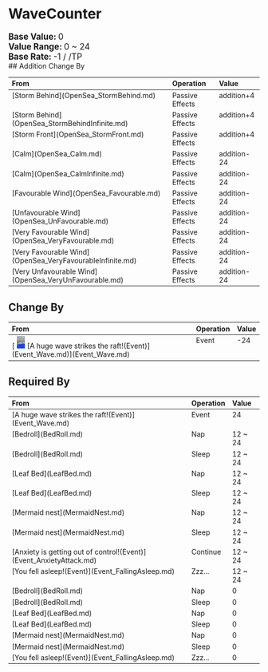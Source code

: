 # WaveCounter  
  
<div style="font-size:1.2em"><b>Base Value: </b> 0 </div>  
<div style="font-size:1.2em"><b>Value Range: </b> 0 ~ 24 </div>  
<div style="font-size:1.2em"><b>Base Rate: </b> -1 / /TP </div>  
## Addition Change By  
<table class="table table-bordered" data-toggle="table"  ><thead style=""><tr ><th  style="text-align:left;vertical-align:top;"  >From</th><th  style="text-align:left;vertical-align:top;"  >Operation</th><th  style="text-align:left;vertical-align:top;"  >Value</th></tr></thead><tr ><td  style="text-align:left;vertical-align:top;"  >[Storm Behind](OpenSea_StormBehind.md)</td><td  style="text-align:left;vertical-align:top;"  >Passive Effects</td><td  style="text-align:left;vertical-align:top;"  >addition+4</td></tr><tr ><td  style="text-align:left;vertical-align:top;"  >[Storm Behind](OpenSea_StormBehindInfinite.md)</td><td  style="text-align:left;vertical-align:top;"  >Passive Effects</td><td  style="text-align:left;vertical-align:top;"  >addition+4</td></tr><tr ><td  style="text-align:left;vertical-align:top;"  >[Storm Front](OpenSea_StormFront.md)</td><td  style="text-align:left;vertical-align:top;"  >Passive Effects</td><td  style="text-align:left;vertical-align:top;"  >addition+4</td></tr><tr ><td  style="text-align:left;vertical-align:top;"  >[Calm](OpenSea_Calm.md)</td><td  style="text-align:left;vertical-align:top;"  >Passive Effects</td><td  style="text-align:left;vertical-align:top;"  >addition-24</td></tr><tr ><td  style="text-align:left;vertical-align:top;"  >[Calm](OpenSea_CalmInfinite.md)</td><td  style="text-align:left;vertical-align:top;"  >Passive Effects</td><td  style="text-align:left;vertical-align:top;"  >addition-24</td></tr><tr ><td  style="text-align:left;vertical-align:top;"  >[Favourable Wind](OpenSea_Favourable.md)</td><td  style="text-align:left;vertical-align:top;"  >Passive Effects</td><td  style="text-align:left;vertical-align:top;"  >addition-24</td></tr><tr ><td  style="text-align:left;vertical-align:top;"  >[Unfavourable Wind](OpenSea_UnFavourable.md)</td><td  style="text-align:left;vertical-align:top;"  >Passive Effects</td><td  style="text-align:left;vertical-align:top;"  >addition-24</td></tr><tr ><td  style="text-align:left;vertical-align:top;"  >[Very Favourable Wind](OpenSea_VeryFavourable.md)</td><td  style="text-align:left;vertical-align:top;"  >Passive Effects</td><td  style="text-align:left;vertical-align:top;"  >addition-24</td></tr><tr ><td  style="text-align:left;vertical-align:top;"  >[Very Favourable Wind](OpenSea_VeryFavourableInfinite.md)</td><td  style="text-align:left;vertical-align:top;"  >Passive Effects</td><td  style="text-align:left;vertical-align:top;"  >addition-24</td></tr><tr ><td  style="text-align:left;vertical-align:top;"  >[Very Unfavourable Wind](OpenSea_VeryUnFavourable.md)</td><td  style="text-align:left;vertical-align:top;"  >Passive Effects</td><td  style="text-align:left;vertical-align:top;"  >addition-24</td></tr></tbody></table>  
  
## Change By  
<table class="table table-bordered" data-toggle="table"  ><thead style=""><tr ><th  style="text-align:left;vertical-align:top;"  >From</th><th  style="text-align:left;vertical-align:top;"  >Operation</th><th  style="text-align:left;vertical-align:top;"  data-sortable="true"  >Value</th></tr></thead><tr ><td  style="text-align:left;vertical-align:top;"  >[<div style="width:25px;display:inline-block;text-align:center"><img decoding="async" src="../wiki/Sprite/WaveEvent.png" href="a.md" style="max-width:25px;max-height:25px;"></div>[A huge wave strikes the raft!(Event)](Event_Wave.md)](Event_Wave.md)</td><td  style="text-align:left;vertical-align:top;"  >Event</td><td  style="text-align:left;vertical-align:top;"  >-24</td></tr></tbody></table>  
  
## Required By  
<table class="table table-bordered" data-toggle="table"  ><thead style=""><tr ><th  style="text-align:left;vertical-align:top;"  >From</th><th  style="text-align:left;vertical-align:top;"  >Operation</th><th  style="text-align:left;vertical-align:top;"  data-sortable="true"  >Value</th></tr></thead><tr ><td  style="text-align:left;vertical-align:top;"  >[A huge wave strikes the raft!(Event)](Event_Wave.md)</td><td  style="text-align:left;vertical-align:top;"  >Event</td><td  style="text-align:left;vertical-align:top;"  >24</td></tr><tr ><td  style="text-align:left;vertical-align:top;"  >[Bedroll](BedRoll.md)</td><td  style="text-align:left;vertical-align:top;"  >Nap</td><td  style="text-align:left;vertical-align:top;"  >12 ~ 24</td></tr><tr ><td  style="text-align:left;vertical-align:top;"  >[Bedroll](BedRoll.md)</td><td  style="text-align:left;vertical-align:top;"  >Sleep</td><td  style="text-align:left;vertical-align:top;"  >12 ~ 24</td></tr><tr ><td  style="text-align:left;vertical-align:top;"  >[Leaf Bed](LeafBed.md)</td><td  style="text-align:left;vertical-align:top;"  >Nap</td><td  style="text-align:left;vertical-align:top;"  >12 ~ 24</td></tr><tr ><td  style="text-align:left;vertical-align:top;"  >[Leaf Bed](LeafBed.md)</td><td  style="text-align:left;vertical-align:top;"  >Sleep</td><td  style="text-align:left;vertical-align:top;"  >12 ~ 24</td></tr><tr ><td  style="text-align:left;vertical-align:top;"  >[Mermaid nest](MermaidNest.md)</td><td  style="text-align:left;vertical-align:top;"  >Nap</td><td  style="text-align:left;vertical-align:top;"  >12 ~ 24</td></tr><tr ><td  style="text-align:left;vertical-align:top;"  >[Mermaid nest](MermaidNest.md)</td><td  style="text-align:left;vertical-align:top;"  >Sleep</td><td  style="text-align:left;vertical-align:top;"  >12 ~ 24</td></tr><tr ><td  style="text-align:left;vertical-align:top;"  >[Anxiety is getting out of control!(Event)](Event_AnxietyAttack.md)</td><td  style="text-align:left;vertical-align:top;"  >Continue</td><td  style="text-align:left;vertical-align:top;"  >12 ~ 24</td></tr><tr ><td  style="text-align:left;vertical-align:top;"  >[You fell asleep!(Event)](Event_FallingAsleep.md)</td><td  style="text-align:left;vertical-align:top;"  >Zzz...</td><td  style="text-align:left;vertical-align:top;"  >12 ~ 24</td></tr><tr ><td  style="text-align:left;vertical-align:top;"  >[Bedroll](BedRoll.md)</td><td  style="text-align:left;vertical-align:top;"  >Nap</td><td  style="text-align:left;vertical-align:top;"  >0</td></tr><tr ><td  style="text-align:left;vertical-align:top;"  >[Bedroll](BedRoll.md)</td><td  style="text-align:left;vertical-align:top;"  >Sleep</td><td  style="text-align:left;vertical-align:top;"  >0</td></tr><tr ><td  style="text-align:left;vertical-align:top;"  >[Leaf Bed](LeafBed.md)</td><td  style="text-align:left;vertical-align:top;"  >Nap</td><td  style="text-align:left;vertical-align:top;"  >0</td></tr><tr ><td  style="text-align:left;vertical-align:top;"  >[Leaf Bed](LeafBed.md)</td><td  style="text-align:left;vertical-align:top;"  >Sleep</td><td  style="text-align:left;vertical-align:top;"  >0</td></tr><tr ><td  style="text-align:left;vertical-align:top;"  >[Mermaid nest](MermaidNest.md)</td><td  style="text-align:left;vertical-align:top;"  >Nap</td><td  style="text-align:left;vertical-align:top;"  >0</td></tr><tr ><td  style="text-align:left;vertical-align:top;"  >[Mermaid nest](MermaidNest.md)</td><td  style="text-align:left;vertical-align:top;"  >Sleep</td><td  style="text-align:left;vertical-align:top;"  >0</td></tr><tr ><td  style="text-align:left;vertical-align:top;"  >[You fell asleep!(Event)](Event_FallingAsleep.md)</td><td  style="text-align:left;vertical-align:top;"  >Zzz...</td><td  style="text-align:left;vertical-align:top;"  >0</td></tr></tbody></table>  
  


<script>document.title="WaveCounter - Card Survival Wiki";</script>